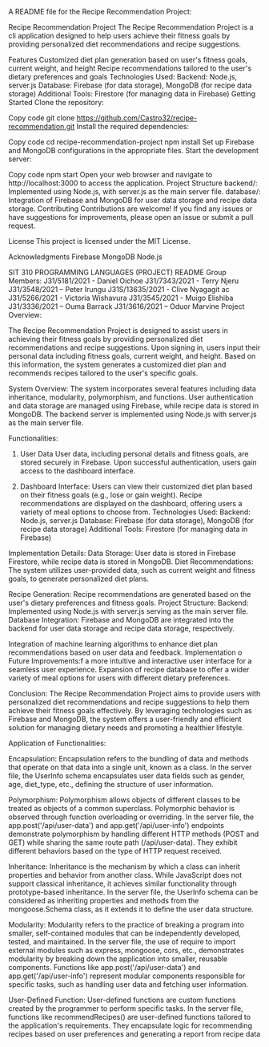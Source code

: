  A README file for the Recipe Recommendation Project:

Recipe Recommendation Project
The Recipe Recommendation Project is a cli application designed to help users achieve their fitness goals by providing personalized diet recommendations and recipe suggestions.

Features
Customized diet plan generation based on user's fitness goals, current weight, and height
Recipe recommendations tailored to the user's dietary preferences and goals
Technologies Used:
Backend: Node.js, server.js
Database: Firebase (for  data storage), MongoDB (for recipe data storage)
Additional Tools: Firestore (for managing data in Firebase)
Getting Started
Clone the repository:

Copy code
git clone https://github.com/Castro32/recipe-recommendation.git
Install the required dependencies:

Copy code
cd recipe-recommendation-project
npm install
Set up Firebase and MongoDB configurations in the appropriate files.
Start the development server:

Copy code
npm start
Open your web browser and navigate to http://localhost:3000 to access the application.
Project Structure
backend/: Implemented using Node.js, with server.js as the main server file.
database/: Integration of Firebase and MongoDB for user data storage and recipe data storage.
Contributing
Contributions are welcome! If you find any issues or have suggestions for improvements, please open an issue or submit a pull request.

License
This project is licensed under the MIT License.

Acknowledgments
Firebase
MongoDB
Node.js


SIT 310 PROGRAMMING LANGUAGES (PROJECT) README
Group Members:
J31/5181/2021 - Daniel Oichoe
J31/7343/2021 - Terry Njeru
J31/3548/2021 – Peter Irungu
J31S/13635/2021 - Clive Nyagagit ac 
J31/5266/2021 - Victoria Wishavura
J31/3545/2021 - Muigo Elishiba
J31/3336/2021 – Ouma Barrack
J31/3616/2021 – Oduor Marvine
Project Overview:

The Recipe Recommendation Project is designed to assist users in achieving their fitness goals by providing personalized diet recommendations and recipe suggestions. Upon signing in, users input their personal data including fitness goals, current weight, and height. Based on this information, the system generates a customized diet plan and recommends recipes tailored to the user's specific goals.

System Overview:
The system incorporates several features including data inheritance, modularity, polymorphism, and functions. User authentication and data storage are managed using Firebase, while recipe data is stored in MongoDB. The backend server is implemented using Node.js with server.js as the main server file.

Functionalities:
1. User Data
User data, including personal details and fitness goals, are stored securely in Firebase.
Upon successful authentication, users gain access to the dashboard interface.

2. Dashboard Interface:
Users can view their customized diet plan based on their fitness goals (e.g., lose or gain weight).
Recipe recommendations are displayed on the dashboard, offering users a variety of meal options to choose from.
Technologies Used:
Backend: Node.js, server.js
Database: Firebase (for  data storage), MongoDB (for recipe data storage)
Additional Tools: Firestore (for managing data in Firebase)

Implementation Details:
Data Storage: User data is stored in Firebase Firestore, while recipe data is stored in MongoDB.
Diet Recommendations: The system utilizes user-provided data, such as current weight and fitness goals, to generate personalized diet plans.

Recipe Generation: Recipe recommendations are generated based on the user's dietary preferences and fitness goals.
Project Structure:
Backend: Implemented using Node.js with server.js serving as the main server file.
Database Integration: Firebase and MongoDB are integrated into the backend for user data storage and recipe data storage, respectively.

Integration of machine learning algorithms to enhance diet plan recommendations based on user data and feedback.
Implementation o
Future Improvements:f a more intuitive and interactive user interface for a seamless user experience.
Expansion of recipe database to offer a wider variety of meal options for users with different dietary preferences.

Conclusion:
The Recipe Recommendation Project aims to provide users with personalized diet recommendations and recipe suggestions to help them achieve their fitness goals effectively. By leveraging technologies such as Firebase and MongoDB, the system offers a user-friendly and efficient solution for managing dietary needs and promoting a healthier lifestyle.

Application of Functionalities:

Encapsulation:
Encapsulation refers to the bundling of data and methods that operate on that data into a single unit, known as a class. In the server file, the UserInfo schema encapsulates user data fields such as gender, age, diet_type, etc., defining the structure of user information.

Polymorphism:
Polymorphism allows objects of different classes to be treated as objects of a common superclass. Polymorphic behavior is observed through function overloading or overriding. In the server file, the app.post('/api/user-data') and app.get('/api/user-info') endpoints demonstrate polymorphism by handling different HTTP methods (POST and GET) while sharing the same route path (/api/user-data). They exhibit different behaviors based on the type of HTTP request received.

Inheritance:
Inheritance is the mechanism by which a class can inherit properties and behavior from another class. While JavaScript does not support classical inheritance, it achieves similar functionality through prototype-based inheritance. In the server file, the UserInfo schema can be considered as inheriting properties and methods from the mongoose.Schema class, as it extends it to define the user data structure.

Modularity:
Modularity refers to the practice of breaking a program into smaller, self-contained modules that can be independently developed, tested, and maintained. In the server file, the use of require to import external modules such as express, mongoose, cors, etc., demonstrates modularity by breaking down the application into smaller, reusable components. Functions like app.post('/api/user-data') and app.get('/api/user-info') represent modular components responsible for specific tasks, such as handling user data and fetching user information.

User-Defined Function:
User-defined functions are custom functions created by the programmer to perform specific tasks. In the server file, functions like recommendRecipes() are user-defined functions tailored to the application's requirements. They encapsulate logic for recommending recipes based on user preferences and generating a report from recipe data
